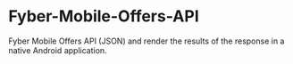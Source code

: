 # Fyber-Mobile-Offers-API
Fyber Mobile Offers API (JSON) and render the results of the response in a native Android application.
